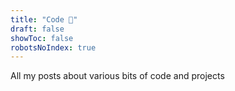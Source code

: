 ```yaml
---
title: "Code 🐛"
draft: false
showToc: false
robotsNoIndex: true
---
```


All my posts about various bits of code and projects
